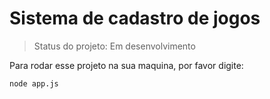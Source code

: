 <h1> Sistema de cadastro de jogos </h1>

>Status do projeto: Em desenvolvimento

Para rodar esse projeto na sua maquina, por favor digite:
```
node app.js
```
